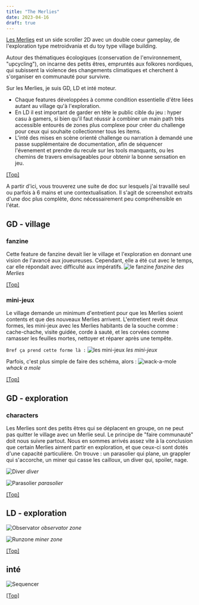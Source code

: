 ```yaml
---
title: "The Merlies"
date: 2023-04-16
draft: true
---
```



[Les Merlies]('https://store.steampowered.com/app/2521160/The_Merlies/') est un side scroller 2D avec un double coeur gameplay, de l'exploration type metroidvania et du toy type village building.

Autour des thématiques écologiques (conservation de l'environnement, "upcycling"), on incarne des petits êtres, empruntés aux folkores nordiques, qui subissent la violence des changements climatiques et cherchent à s'organiser en communauté pour survivre.

Sur les Merlies, je suis GD, LD et inté moteur. 
- Chaque features développées à comme condition essentielle d'être liées autant au village qu'à l'exploration. 
- En LD il est important de garder en tête le public cible du jeu : hyper casu à gamers, si bien qu'il faut réussir à combiner un main path très accessible entourés de zones plus complexe pour créer du challenge pour ceux qui souhaite collectionner tous les items.
- L'inté des mises en scène orienté challenge ou narration à demandé une passe supplémentaire de documentation, afin de séquencer l'évenement et prendre du recule sur les tools manquants, ou les chemins de travers envisageables pour obtenir la bonne sensation en jeu.

[[Top]](#top)

A partir d'ici, vous trouverez une suite de doc sur lesquels j'ai travaillé seul ou parfois à 6 mains et une contextualisation. Il s'agit de screenshot extraits d'une doc plus complète, donc nécessairement peu compréhensible en l'état.


## GD - village

### fanzine
Cette feature de fanzine devait lier le village et l'exploration en donnant une vision de l'avancé aux joueureuses. Cependant, elle a été cut avec le temps, car elle répondait avec difficulté aux impératifs. 
![le fanzine](./images/cartefanzine.png)
*fanzine des Merlies*

[[Top]](#top)

### mini-jeux
Le village demande un minimum d'entretient pour que les Merlies soient contents et que des nouveaux Merlies arrivent. L'entretient revêt deux formes, les mini-jeux avec les Merlies habitants de la souche comme : cache-chache, visite guidée, corde à sauté, et les corvées comme ramasser les feuilles mortes, nettoyer et réparer après une tempête.

`Bref ça prend cette forme là :`
![les mini-jeux](./images/minijeux.png)
*les mini-jeux*

Parfois, c'est plus simple de faire des schéma, alors :
![wack-a-mole](./images/guacamole.png)
*whack a mole*

[[Top]](#top)

## GD - exploration

### characters
Les Merlies sont des petits êtres qui se déplacent en groupe, on ne peut pas quitter le village avec un Merlie seul. Le principe de "faire communauté" doit nous suivre partout. Nous en sommes arrivés assez vite à la conclusion que certain Merlies aiment partir en exploration, et que ceux-ci sont dotés d'une capacité particulière. On trouve : un parasolier qui plane, un grappler qui s'accorche, un miner qui casse les cailloux, un diver qui, spoiler, nage.

![Diver](./images/diver.png) 
*diver*

![Parasolier](./images/parasolier.png)
*parasolier*

[[Top]](#top)

## LD - exploration

![Observator](./images/ld_observator.png)
*observator zone*

![Runzone](./images/minerzone.png)
*miner zone*

[[Top]](#top)

## inté 

![Sequencer](./images/sequencer.png)

[[Top]](#top)